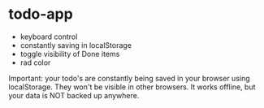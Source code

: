 # todo-app

- keyboard control
- constantly saving in localStorage
- toggle visibility of Done items
- rad color

Important: your todo's are constantly being saved in your browser using localStorage. They won't be visible in other browsers. It works offline, but your data is NOT backed up anywhere.  
